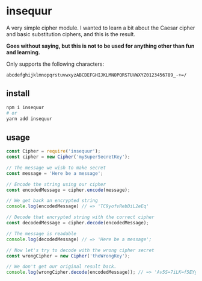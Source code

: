 # insequur
A very simple cipher module. I wanted to learn a bit about the Caesar cipher and basic substitution ciphers, and this is the result.

**Goes without saying, but this is not to be used for anything other than fun and learning.**

Only supports the following characters:
```
abcdefghijklmnopqrstuvwxyzABCDEFGHIJKLMNOPQRSTUVWXYZ0123456789_-+=/
```

## install
```bash
npm i insequur
# or
yarn add insequur
```

## usage
```js
const Cipher = require('insequur');
const cipher = new Cipher('mySuperSecretKey');

// The message we wish to make secret
const message = 'Here be a message';

// Encode the string using our cipher
const encodedMessage = cipher.encode(message);

// We get back an encrypted string
console.log(encodedMessage) // => 'TC9yofvRebDiL2eEq'

// Decode that encrypted string with the correct cipher
const decodedMessage = cipher.decode(encodedMessage);

// The message is readable
console.log(decodedMessage) // => 'Here be a message';

// Now let's try to decode with the wrong cipher secret
const wrongCipher = new Cipher('theWrongKey');

// We don't get our original result back.
console.log(wrongCipher.decode(encodedMessage)); // => 'Av5S=7iLK=f5EYync'
```
